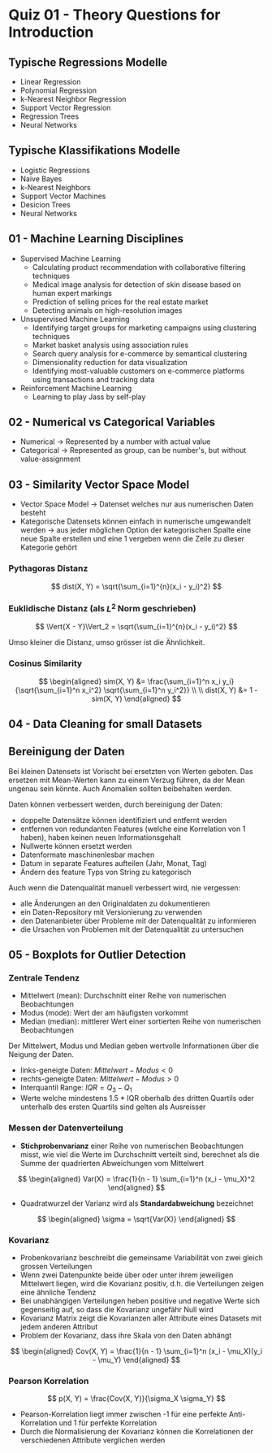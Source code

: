 # Quiz 01 - Theory Questions for Introduction

## Typische Regressions Modelle

- Linear Regression
- Polynomial Regression
- k-Nearest Neighbor Regression
- Support Vector Regression
- Regression Trees
- Neural Networks

## Typische Klassifikations Modelle

- Logistic Regressions
- Naive Bayes
- k-Nearest Neighbors
- Support Vector Machines
- Desicion Trees
- Neural Networks

## 01 - Machine Learning Disciplines
- Supervised Machine Learning
    - Calculating product recommendation with collaborative filtering techniques
    - Medical image analysis for detection of skin disease based on human expert markings
    - Prediction of selling prices for the real estate market
    - Detecting animals on high-resolution images
- Unsupervised Machine Learning
    - Identifying target groups for marketing campaigns using clustering techniques
    - Market basket analysis using association rules
    - Search query analysis for e-commerce by semantical clustering
    - Dimensionality reduction for data visualization
    - Identifying most-valuable customers on e-commerce platforms using transactions and tracking data
- Reinforcement Machine Learning
    - Learning to play Jass by self-play

## 02 - Numerical vs Categorical Variables

- Numerical $\rightarrow$ Represented by a number with actual value
- Categorical $\rightarrow$ Represented as group, can be number's, but without value-assignment

## 03 - Similarity Vector Space Model

- Vector Space Model $\rightarrow$ Datenset welches nur aus numerischen Daten besteht
- Kategorische Datensets können einfach in numerische umgewandelt werden $\rightarrow$ aus jeder möglichen Option der kategorischen Spalte eine neue Spalte erstellen und eine 1 vergeben wenn die Zeile zu dieser Kategorie gehört

### Pythagoras Distanz

$$ dist(X, Y) = \sqrt{\sum_{i=1}^{n}(x_i - y_i)^2} $$

### Euklidische Distanz (als $L^2$ Norm geschrieben)

$$ \Vert{X - Y}\Vert_2 = \sqrt{\sum_{i=1}^{n}(x_i - y_i)^2} $$

Umso kleiner die Distanz, umso grösser ist die Ähnlichkeit.

### Cosinus Similarity

$$
\begin{aligned}
    sim(X, Y) &= \frac{\sum_{i=1}^n x_i y_i}
                {\sqrt{\sum_{i=1}^n x_i^2} \sqrt{\sum_{i=1}^n y_i^2}} \\
    \\
    dist(X, Y) &= 1 - sim(X, Y)
\end{aligned}
$$

## 04 - Data Cleaning for small Datasets

## Bereinigung der Daten

Bei kleinen Datensets ist Vorischt bei ersetzten von Werten geboten. Das ersetzen mit Mean-Werten kann zu einem Verzug führen, da der Mean ungenau sein könnte. Auch Anomalien sollten beibehalten werden.

Daten können verbessert werden, durch bereinigung der Daten:

- doppelte Datensätze können identifiziert und entfernt werden
- entfernen von redundanten Features (welche eine Korrelation von 1 haben), haben keinen neuen Informationsgehalt
- Nullwerte können ersetzt werden
- Datenformate maschinenlesbar machen
- Datum in separate Features aufteilen (Jahr, Monat, Tag)
- Ändern des feature Typs von String zu kategorisch

Auch wenn die Datenqualität manuell verbessert wird, nie vergessen:

- alle Änderungen an den Originaldaten zu dokumentieren
- ein Daten-Repository mit Versionierung zu verwenden
- den Datenanbieter über Probleme mit der Datenqualität zu informieren
- die Ursachen von Problemen mit der Datenqualität zu untersuchen

## 05 - Boxplots for Outlier Detection

### Zentrale Tendenz

- Mittelwert (mean): Durchschnitt einer Reihe von numerischen Beobachtungen
- Modus (mode): Wert der am häufigsten vorkommt
- Median (median): mittlerer Wert einer sortierten Reihe von numerischen Beobachtungen

Der Mittelwert, Modus und Median geben wertvolle Informationen über die Neigung der Daten.

- links-geneigte Daten: $Mittelwert - Modus < 0$
- rechts-geneigte Daten: $Mittelwert - Modus > 0$
- Interquantil Range: $IQR = Q_3 - Q_1$
- Werte welche mindestens 1.5 * IQR oberhalb des dritten Quartils oder unterhalb des ersten Quartils sind gelten als Ausreisser

### Messen der Datenverteilung

- **Stichprobenvarianz** einer Reihe von numerischen Beobachtungen misst, wie viel die Werte im Durchschnitt verteilt sind, berechnet als die Summe der quadrierten Abweichungen vom Mittelwert

$$
\begin{aligned}
    Var(X) = \frac{1}{n - 1} \sum_{i=1}^n (x_i - \mu_X)^2
\end{aligned}
$$

- Quadratwurzel der Varianz wird als **Standardabweichung** bezeichnet

$$
\begin{aligned}
    \sigma = \sqrt{Var(X)}
\end{aligned}
$$

### Kovarianz

- Probenkovarianz beschreibt die gemeinsame Variabilität von zwei gleich grossen Verteilungen
- Wenn zwei Datenpunkte beide über oder unter ihrem jeweiligen Mittelwert liegen, wird die Kovarianz positiv, d.h. die Verteilungen zeigen eine ähnliche Tendenz
- Bei unabhängigen Verteilungen heben positive und negative Werte sich gegenseitig auf, so dass die Kovarianz ungefähr Null wird
- Kovarianz Matrix zeigt die Kovarianzen aller Attribute eines Datasets mit jedem anderen Attribut
- Problem der Kovarianz, dass ihre Skala von den Daten abhängt

$$
\begin{aligned}
    Cov(X, Y) =  \frac{1}{n - 1} \sum_{i=1}^n (x_i - \mu_X)(y_i - \mu_Y)
\end{aligned}
$$

### Pearson Korrelation

$$ p(X, Y) = \frac{Cov(X, Y)}{\sigma_X \sigma_Y} $$

- Pearson-Korrelation liegt immer zwischen -1 für eine perfekte Anti-Korrelation
und 1 für perfekte Korrelation
- Durch die Normalisierung der Kovarianz können die Korrelationen der verschiedenen Attribute verglichen werden

